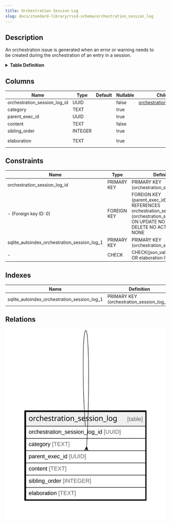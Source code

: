 ```yaml
---
title: Orchestration Session Log
slug: docs/standard-library/rssd-schema/orchestration_session_log
---
```


## Description

An orchestration issue is generated when an error or warning needs to\
be created during the orchestration of an entry in a session.

<details>
<summary><strong>Table Definition</strong></summary>

```sql
CREATE TABLE "orchestration_session_log" (
    "orchestration_session_log_id" UUID PRIMARY KEY NOT NULL,
    "category" TEXT,
    "parent_exec_id" UUID,
    "content" TEXT NOT NULL,
    "sibling_order" INTEGER,
    "elaboration" TEXT CHECK(json_valid(elaboration) OR elaboration IS NULL),
    FOREIGN KEY("parent_exec_id") REFERENCES "orchestration_session_log"("orchestration_session_log_id")
)
```

</details>

## Columns

| Name                         | Type    | Default | Nullable | Children                                                                                            | Parents                                                                                             | Comment                                                     |
| ---------------------------- | ------- | ------- | -------- | --------------------------------------------------------------------------------------------------- | --------------------------------------------------------------------------------------------------- | ----------------------------------------------------------- |
| orchestration_session_log_id | UUID    |         | false    | [orchestration_session_log](/docs/standard-library/rssd-schema/orchestration_session_log) |                                                                                                     | {"isSqlDomainZodDescrMeta":true,"isUuid":true}              |
| category                     | TEXT    |         | true     |                                                                                                     |                                                                                                     |                                                             |
| parent_exec_id               | UUID    |         | true     |                                                                                                     | [orchestration_session_log](/docs/standard-library/rssd-schema/orchestration_session_log) | {"isSqlDomainZodDescrMeta":true,"isUuid":true}              |
| content                      | TEXT    |         | false    |                                                                                                     |                                                                                                     |                                                             |
| sibling_order                | INTEGER |         | true     |                                                                                                     |                                                                                                     |                                                             |
| elaboration                  | TEXT    |         | true     |                                                                                                     |                                                                                                     | isse-specific attributes/properties in JSON ("custom data") |

## Constraints

| Name                                         | Type        | Definition                                                                                                                                          |
| -------------------------------------------- | ----------- | --------------------------------------------------------------------------------------------------------------------------------------------------- |
| orchestration_session_log_id                 | PRIMARY KEY | PRIMARY KEY (orchestration_session_log_id)                                                                                                          |
| - (Foreign key ID: 0)                        | FOREIGN KEY | FOREIGN KEY (parent_exec_id) REFERENCES orchestration_session_log (orchestration_session_log_id) ON UPDATE NO ACTION ON DELETE NO ACTION MATCH NONE |
| sqlite_autoindex_orchestration_session_log_1 | PRIMARY KEY | PRIMARY KEY (orchestration_session_log_id)                                                                                                          |
| -                                            | CHECK       | CHECK(json_valid(elaboration) OR elaboration IS NULL)                                                                                               |

## Indexes

| Name                                         | Definition                                 |
| -------------------------------------------- | ------------------------------------------ |
| sqlite_autoindex_orchestration_session_log_1 | PRIMARY KEY (orchestration_session_log_id) |

## Relations

![er](../../../../assets/images/content/docs/standard-library/rssd-schema/orchestration_session_log.svg)
